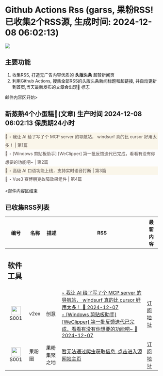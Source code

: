 # Github Actions Rss (garss, 果粉RSS! 已收集2个RSS源, 生成时间: 2024-12-08 06:02:13)

![](https://cdn.jsdelivr.net/gh/xinkeji/garss/_media/ga-rss.png)



## 主要功能
1. 收集RSS, 打造无广告内容优质的 **头版头条** 超赞新闻页
2. 利用Github Actions, 搜集全部RSS的头版头条新闻标题和超链接, 并自动更新到首页,当天最新发布的文章会出现🌈 标志

邮件内容区开始>
<h2>新蒸熟4个小蛋糕🍰(文章) 生产时间 2024-12-08 06:02:13 保质期24小时</h2>

<div style='line-height:3;background-color:#FAF6EA;' ><a href='https://www.v2ex.com/t/1095822#reply1' style="line-height:2;text-decoration:none;display:block;color:#584D49;">🌈 ‣ 我让 AI 给了写了个 MCP server 的导航站， windsurf 真的比 cursor 好用太多！ | 第1篇</a></div><div style='line-height:3;' ><a href='https://www.v2ex.com/t/1095801#reply6' style="line-height:2;text-decoration:none;display:block;color:#584D49;">🌈 ‣ [Windows 剪贴板助手] [WeClipper] 第一批反馈迭代已完成，看看有没有你想要的功能吧~ | 第2篇</a></div><div style='line-height:3;background-color:#FAF6EA;' ><a href='https://www.v2ex.com/t/1095808#reply2' style="line-height:2;text-decoration:none;display:block;color:#584D49;">🌈 ‣ 高级 AI 口语功能上线，支持实时语音打断 | 第3篇</a></div><div style='line-height:3;' ><a href='https://www.v2ex.com/t/1095726#reply9' style="line-height:2;text-decoration:none;display:block;color:#584D49;">🌈 ‣ Vue3 赛博朋克故障效果组件 | 第4篇</a></div>

<邮件内容区结束

## 已收集RSS列表

| 编号 | 名称 | 描述 | RSS | 最新内容 |
| --- | --- | --- | --- | --- |
| <h2 id="软件工具">软件工具</h2> |  |   |  |  |
| <div id="S001" style="text-align: center;"><img src="https://cdn.jsdelivr.net/gh/zhaoolee/garss/_media/favicon/S001.png" width="30px" style="width:30px;height: auto;"/><br><span>S001</span></div> | v2ex | 创意 | [‣ 我让 AI 给了写了个 MCP server 的导航站， windsurf 真的比 cursor 好用太多！ 🌈 2024-12-07](https://www.v2ex.com/t/1095822#reply1)<br/>[‣ \[Windows 剪贴板助手\] \[WeClipper\] 第一批反馈迭代已完成，看看有没有你想要的功能吧~ 🌈 2024-12-07](https://www.v2ex.com/t/1095801#reply6) | [订阅地址](https://www.v2ex.com/feed/tab/creative.xml) |
| <div id="S001" style="text-align: center;"><img src="https://cdn.jsdelivr.net/gh/zhaoolee/garss/_media/favicon/S001.png" width="30px" style="width:30px;height: auto;"/><br><span>S001</span></div> | 果粉圈 | 果粉集聚之地 | [暂无法通过爬虫获取信息, 点击进入源网站主页](https://g0f.cn) | [订阅地址](https://g0f.cn/rss.xml) |



